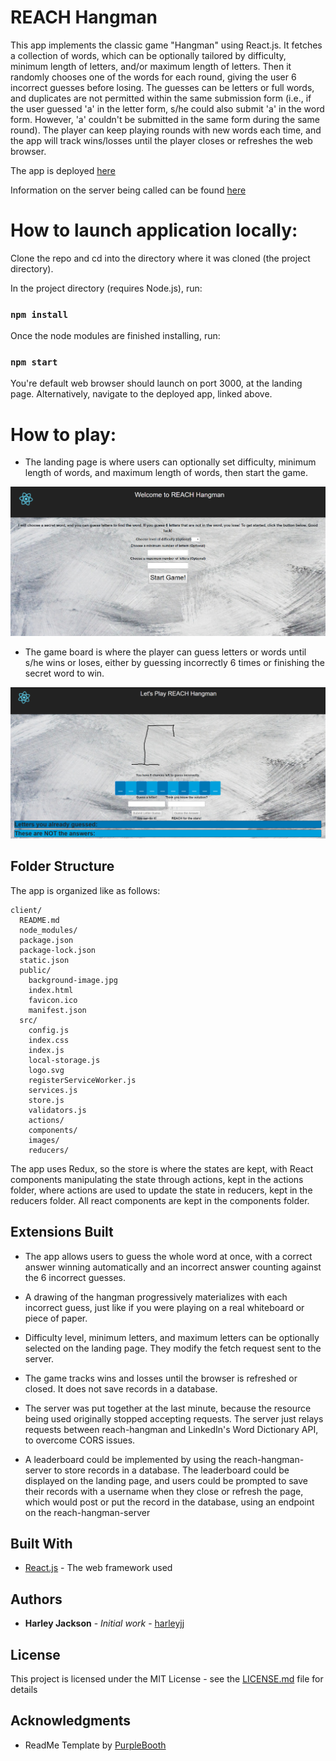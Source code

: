 # REACH Hangman

This app implements the classic game "Hangman" using React.js.  It fetches a collection of words, which can be optionally tailored by difficulty, minimum length of letters, and/or maximum length of letters.  Then it randomly chooses one of the words for each round, giving the user 6 incorrect guesses before losing.  The guesses can be letters or full words, and duplicates are not permitted within the same submission form (i.e., if the user guessed 'a' in the letter form, s/he could also submit 'a' in the word form.  However, 'a' couldn't be submitted in the same form during the same round).  The player can keep playing rounds with new words each time, and the app will track wins/losses until the player closes or refreshes the web browser.

The app is deployed [here](https://reach-hangman.herokuapp.com/)

Information on the server being called can be found [here](https://github.com/harleyjj/reach-hangman-server)

# How to launch application locally:

Clone the repo and cd into the directory where it was cloned (the project directory).

In the project directory (requires Node.js), run:

### `npm install`

Once the node modules are finished installing, run:

### `npm start`

You're default web browser should launch on port 3000, at the landing page.  Alternatively, navigate to the deployed app, linked above.

# How to play:

* The landing page is where users can optionally set difficulty, minimum length of words, and maximum length of words, then start the game.

![landing page](./src/images/screenshots/1.png?raw=true "Landing Page")

* The game board is where the player can guess letters or words until s/he wins or loses, either by guessing incorrectly 6 times or finishing the secret word to win.

![game board](./src/images/screenshots/2.png?raw=true "Game Board")

## Folder Structure

The app is organized like as follows:

```
client/
  README.md
  node_modules/
  package.json
  package-lock.json
  static.json
  public/
    background-image.jpg
    index.html
    favicon.ico
    manifest.json
  src/
    config.js
    index.css
    index.js
    local-storage.js
    logo.svg
    registerServiceWorker.js
    services.js
    store.js
    validators.js
    actions/
    components/
    images/
    reducers/
```

The app uses Redux, so the store is where the states are kept, with React components manipulating the state through actions, kept in the actions folder, where actions are used to update the state in reducers, kept in the reducers folder.  All react components are kept in the components folder.

## Extensions Built

* The app allows users to guess the whole word at once, with a correct answer winning automatically and an incorrect answer counting against the 6 incorrect guesses.  

* A drawing of the hangman progressively materializes with each incorrect guess, just like if you were playing on a real whiteboard or piece of paper.

* Difficulty level, minimum letters, and maximum letters can be optionally selected on the landing page.  They modify the fetch request sent to the server.

* The game tracks wins and losses until the browser is refreshed or closed.  It does not save records in a database.

* The server was put together at the last minute, because the resource being used originally stopped accepting requests.  The server just relays requests between reach-hangman and LinkedIn's Word Dictionary API, to overcome CORS issues.  

* A leaderboard could be implemented by using the reach-hangman-server to store records in a database.  The leaderboard could be displayed on the landing page, and users could be prompted to save their records with a username when they close or refresh the page, which would post or put the record in the database, using an endpoint on the reach-hangman-server

## Built With

* [React.js](https://reactjs.org/) - The web framework used

## Authors

* **Harley Jackson** - *Initial work* - [harleyjj](https://github.com/harleyjj)

## License

This project is licensed under the MIT License - see the [LICENSE.md](LICENSE.md) file for details

## Acknowledgments

* ReadMe Template by [PurpleBooth](https://github.com/PurpleBooth)

